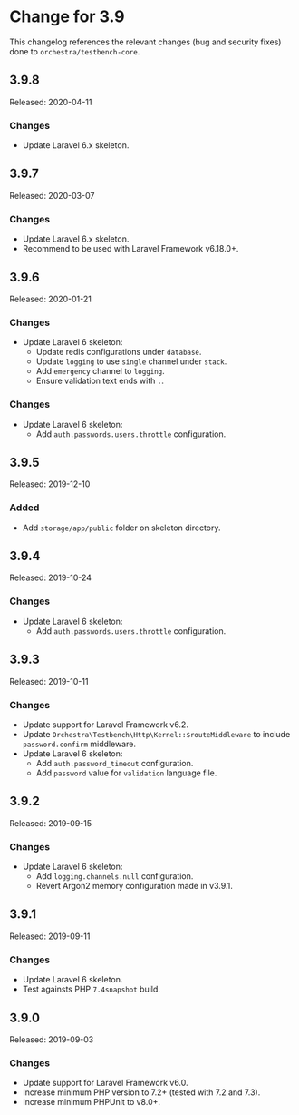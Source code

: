 # Change for 3.9

This changelog references the relevant changes (bug and security fixes) done to `orchestra/testbench-core`.

## 3.9.8

Released: 2020-04-11

### Changes

* Update Laravel 6.x skeleton.

## 3.9.7

Released: 2020-03-07

### Changes

* Update Laravel 6.x skeleton.
* Recommend to be used with Laravel Framework v6.18.0+.

## 3.9.6

Released: 2020-01-21

### Changes

* Update Laravel 6 skeleton:
    - Update redis configurations under `database`.
    - Update `logging` to use `single` channel under `stack`.
    - Add `emergency` channel to `logging`.
    - Ensure validation text ends with `.`.

### Changes

* Update Laravel 6 skeleton:
    - Add `auth.passwords.users.throttle` configuration.

## 3.9.5

Released: 2019-12-10

### Added

* Add `storage/app/public` folder on skeleton directory.

## 3.9.4

Released: 2019-10-24

### Changes

* Update Laravel 6 skeleton:
    - Add `auth.passwords.users.throttle` configuration.

## 3.9.3

Released: 2019-10-11

### Changes

* Update support for Laravel Framework v6.2.
* Update `Orchestra\Testbench\Http\Kernel::$routeMiddleware` to include `password.confirm` middleware.
* Update Laravel 6 skeleton:
    - Add `auth.password_timeout` configuration.
    - Add `password` value for `validation` language file.

## 3.9.2

Released: 2019-09-15

### Changes

* Update Laravel 6 skeleton:
    - Add `logging.channels.null` configuration.
    - Revert Argon2 memory configuration made in v3.9.1.

## 3.9.1

Released: 2019-09-11

### Changes

* Update Laravel 6 skeleton.
* Test againsts PHP `7.4snapshot` build.

## 3.9.0

Released: 2019-09-03

### Changes

* Update support for Laravel Framework v6.0.
* Increase minimum PHP version to 7.2+ (tested with 7.2 and 7.3).
* Increase minimum PHPUnit to v8.0+.

